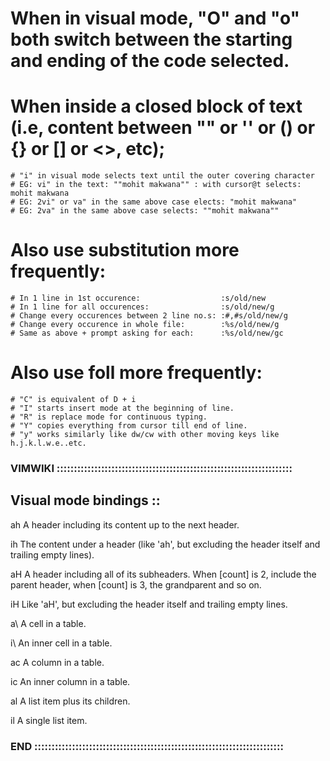# When in visual mode, "O" and "o" both switch between the starting and ending of the code selected.

# When inside a closed block of text (i.e, content between "" or '' or () or {} or [] or <>, etc); 
    # "i" in visual mode selects text until the outer covering character
    # EG: vi" in the text: ""mohit makwana"" : with cursor@t selects: mohit makwana
    # EG: 2vi" or va" in the same above case elects: "mohit makwana"
    # EG: 2va" in the same above case selects: ""mohit makwana""

# Also use substitution more frequently:
    # In 1 line in 1st occurence:                  :s/old/new
    # In 1 line for all occurences:                :s/old/new/g
    # Change every occurences between 2 line no.s: :#,#s/old/new/g
    # Change every occurence in whole file:        :%s/old/new/g
    # Same as above + prompt asking for each:      :%s/old/new/gc

# Also use foll more frequently:
    # "C" is equivalent of D + i
    # "I" starts insert mode at the beginning of line.
    # "R" is replace mode for continuous typing.
    # "Y" copies everything from cursor till end of line.
    # "y" works similarly like dw/cw with other moving keys like h.j.k.l.w.e..etc.


### VIMWIKI :::::::::::::::::::::::::::::::::::::::::::::::::::::::::::::::::::::

## Visual mode bindings ::
ah                      A header including its content up to the next header.

ih                      The content under a header (like 'ah', but excluding
                        the header itself and trailing empty lines).

aH                      A header including all of its subheaders. When [count]
                        is 2, include the parent header, when [count] is 3,
                        the grandparent and so on.

iH                      Like 'aH', but excluding the header itself and
                        trailing empty lines.

a\                      A cell in a table.

i\                      An inner cell in a table.

ac                      A column in a table.

ic                      An inner column in a table.

al                      A list item plus its children.

il                      A single list item.
### END :::::::::::::::::::::::::::::::::::::::::::::::::::::::::::::::::::::::::
